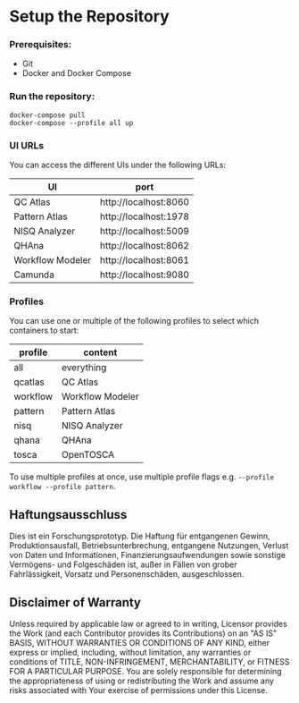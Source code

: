 # Setup the Repository
### Prerequisites:

* Git
* Docker and Docker Compose

### Run the repository:
```
docker-compose pull
docker-compose --profile all up
```

### UI URLs

You can access the different UIs under the following URLs:

| UI               | port                  |
|------------------|-----------------------|
| QC Atlas         | http://localhost:8060 |
| Pattern Atlas    | http://localhost:1978 |
| NISQ Analyzer    | http://localhost:5009 |
| QHAna            | http://localhost:8062 |
| Workflow Modeler | http://localhost:8061 |
| Camunda          | http://localhost:9080 |

### Profiles

You can use one or multiple of the following profiles to select which containers to start:

| profile  | content          |
|----------|------------------|
| all      | everything       |
| qcatlas  | QC Atlas         |
| workflow | Workflow Modeler |
| pattern  | Pattern Atlas    |
| nisq     | NISQ Analyzer    |
| qhana    | QHAna            |
| tosca    | OpenTOSCA        |

To use multiple profiles at once, use multiple profile flags e.g. `--profile workflow --profile pattern`.

## Haftungsausschluss

 Dies ist ein Forschungsprototyp.
 Die Haftung für entgangenen Gewinn, Produktionsausfall, Betriebsunterbrechung, entgangene Nutzungen, Verlust von Daten und Informationen, Finanzierungsaufwendungen sowie sonstige Vermögens- und Folgeschäden ist, außer in Fällen von grober Fahrlässigkeit, Vorsatz und Personenschäden, ausgeschlossen.

 ## Disclaimer of Warranty

 Unless required by applicable law or agreed to in writing, Licensor provides the Work (and each Contributor provides its Contributions) on an "AS IS" BASIS, WITHOUT WARRANTIES OR CONDITIONS OF ANY KIND, either express or implied, including, without limitation, any warranties or conditions of TITLE, NON-INFRINGEMENT, MERCHANTABILITY, or FITNESS FOR A PARTICULAR PURPOSE.
 You are solely responsible for determining the appropriateness of using or redistributing the Work and assume any risks associated with Your exercise of permissions under this License.
